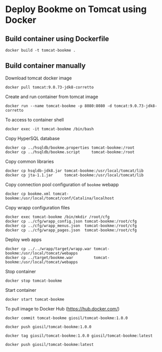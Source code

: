 # Deploy Bookme on Tomcat using Docker

## Build container using Dockerfile

`docker build -t tomcat-bookme .`

## Build container manually

Download tomcat docker image

```
docker pull tomcat:9.0.73-jdk8-corretto
```

Create and run container from tomcat image

```
docker run --name tomcat-bookme -p 8080:8080 -d tomcat:9.0.73-jdk8-corretto
```

To access to container shell

```
docker exec -it tomcat-bookme /bin/bash
```

Copy HyperSQL database

```
docker cp ../hsqldb/bookme.properties tomcat-bookme:/root
docker cp ../hsqldb/bookme.script     tomcat-bookme:/root
```

Copy common libraries

```
docker cp hsqldb-jdk8.jar tomcat-bookme:/usr/local/tomcat/lib
docker cp jta-1.1.jar     tomcat-bookme:/usr/local/tomcat/lib
```

Copy connection pool configuration of `bookme` webapp

```
docker cp bookme.xml tomcat-bookme:/usr/local/tomcat/conf/Catalina/localhost
```

Copy wrapp configuration files

```
docker exec tomcat-bookme /bin/mkdir /root/cfg
docker cp ../cfg/wrapp_config.json tomcat-bookme:/root/cfg
docker cp ../cfg/wrapp_menus.json  tomcat-bookme:/root/cfg
docker cp ../cfg/wrapp_pages.json  tomcat-bookme:/root/cfg
```

Deploy web apps

```
docker cp ../../wrapp/target/wrapp.war tomcat-bookme:/usr/local/tomcat/webapps
docker cp ../target/bookme.war         tomcat-bookme:/usr/local/tomcat/webapps
```

Stop container

```
docker stop tomcat-bookme
```

Start container

```
docker start tomcat-bookme
```

To pull image to Docker Hub (https://hub.docker.com/)

```
docker commit tomcat-bookme giosil/tomcat-bookme:1.0.0

docker push giosil/tomcat-bookme:1.0.0

docker tag giosil/tomcat-bookme:1.0.0 giosil/tomcat-bookme:latest

docker push giosil/tomcat-bookme:latest
```

